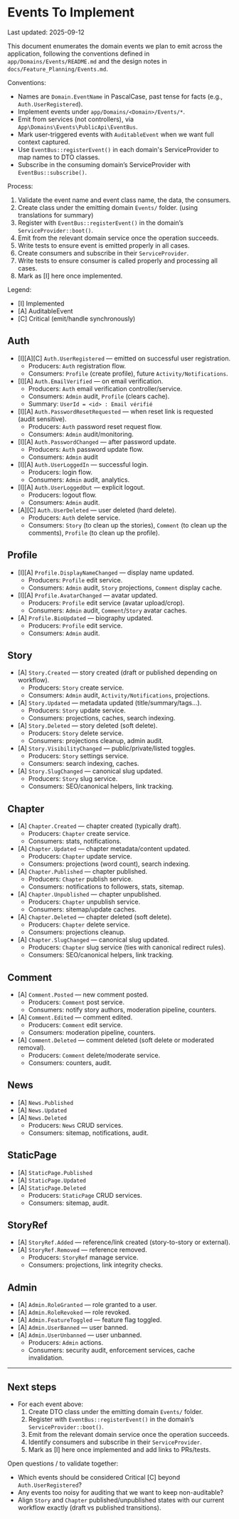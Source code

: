 # Events To Implement

Last updated: 2025-09-12

This document enumerates the domain events we plan to emit across the application, following the conventions defined in `app/Domains/Events/README.md` and the design notes in `docs/Feature_Planning/Events.md`.

Conventions:
- Names are `Domain.EventName` in PascalCase, past tense for facts (e.g., `Auth.UserRegistered`).
- Implement events under `app/Domains/<Domain>/Events/*`.
- Emit from services (not controllers), via `App\Domains\Events\PublicApi\EventBus`.
- Mark user-triggered events with `AuditableEvent` when we want full context captured.
- Use `EventBus::registerEvent()` in each domain's ServiceProvider to map names to DTO classes.
- Subscribe in the consuming domain’s ServiceProvider with `EventBus::subscribe()`.

Process:
1) Validate the event name and event class name, the data, the consumers.
2) Create class under the emitting domain `Events/` folder. (using translations for summary)
3) Register with `EventBus::registerEvent()` in the domain’s `ServiceProvider::boot()`.
4) Emit from the relevant domain service once the operation succeeds.
5) Write tests to ensure event is emitted properly in all cases.
6) Create consumers and subscribe in their `ServiceProvider`.
7) Write tests to ensure consumer is called properly and processing all cases.
8) Mark as [I] here once implemented.

Legend:
- [I] Implemented
- [A] AuditableEvent
- [C] Critical (emit/handle synchronously)

## Auth
- [I][A][C] `Auth.UserRegistered` — emitted on successful user registration.
  - Producers: `Auth` registration flow.
  - Consumers: `Profile` (create profile), future `Activity/Notifications`.
- [I][A] `Auth.EmailVerified` — on email verification.
  - Producers: `Auth` email verification controller/service.
  - Consumers: `Admin` audit, `Profile` (clears cache).
  - Summary: `UserId = <id> : Email vérifié`
- [I][A] `Auth.PasswordResetRequested` — when reset link is requested (audit sensitive).
  - Producers: `Auth` password reset request flow.
  - Consumers: `Admin` audit/monitoring.
- [I][A] `Auth.PasswordChanged` — after password update.
  - Producers: `Auth` password update flow.
  - Consumers: `Admin` audit
- [I][A] `Auth.UserLoggedIn` — successful login.
  - Producers: login flow.
  - Consumers: `Admin` audit, analytics.
- [I][A] `Auth.UserLoggedOut` — explicit logout.
  - Producers: logout flow.
  - Consumers: `Admin` audit.
- [A][C] `Auth.UserDeleted` — user deleted (hard delete).
  - Producers: `Auth` delete service.
  - Consumers: `Story` (to clean up the stories), `Comment` (to clean up the comments), `Profile` (to clean up the profile).

## Profile
- [I][A] `Profile.DisplayNameChanged` — display name updated.
  - Producers: `Profile` edit service.
  - Consumers: `Admin` audit, `Story` projections, `Comment` display cache.
- [I][A] `Profile.AvatarChanged` — avatar updated.
  - Producers: `Profile` edit service (avatar upload/crop).
  - Consumers: `Admin` audit, `Comment`/`Story` avatar caches.
- [A] `Profile.BioUpdated` — biography updated.
  - Producers: `Profile` edit service.
  - Consumers: `Admin` audit.

## Story
- [A] `Story.Created` — story created (draft or published depending on workflow).
  - Producers: `Story` create service.
  - Consumers: `Admin` audit, `Activity/Notifications`, projections.
- [A] `Story.Updated` — metadata updated (title/summary/tags...).
  - Producers: `Story` update service.
  - Consumers: projections, caches, search indexing.
- [A] `Story.Deleted` — story deleted (soft delete).
  - Producers: `Story` delete service.
  - Consumers: projections cleanup, admin audit.
- [A] `Story.VisibilityChanged` — public/private/listed toggles.
  - Producers: `Story` settings service.
  - Consumers: search indexing, caches.
- [A] `Story.SlugChanged` — canonical slug updated.
  - Producers: `Story` slug service.
  - Consumers: SEO/canonical helpers, link tracking.

## Chapter
- [A] `Chapter.Created` — chapter created (typically draft).
  - Producers: `Chapter` create service.
  - Consumers: stats, notifications.
- [A] `Chapter.Updated` — chapter metadata/content updated.
  - Producers: `Chapter` update service.
  - Consumers: projections (word count), search indexing.
- [A] `Chapter.Published` — chapter published.
  - Producers: `Chapter` publish service.
  - Consumers: notifications to followers, stats, sitemap.
- [A] `Chapter.Unpublished` — chapter unpublished.
  - Producers: `Chapter` unpublish service.
  - Consumers: sitemap/update caches.
- [A] `Chapter.Deleted` — chapter deleted (soft delete).
  - Producers: `Chapter` delete service.
  - Consumers: projections cleanup.
- [A] `Chapter.SlugChanged` — canonical slug updated.
  - Producers: `Chapter` slug service (ties with canonical redirect rules).
  - Consumers: SEO/canonical helpers, link tracking.

## Comment
- [A] `Comment.Posted` — new comment posted.
  - Producers: `Comment` post service.
  - Consumers: notify story authors, moderation pipeline, counters.
- [A] `Comment.Edited` — comment edited.
  - Producers: `Comment` edit service.
  - Consumers: moderation pipeline, counters.
- [A] `Comment.Deleted` — comment deleted (soft delete or moderated removal).
  - Producers: `Comment` delete/moderate service.
  - Consumers: counters, audit.

## News
- [A] `News.Published`
- [A] `News.Updated`
- [A] `News.Deleted`
  - Producers: `News` CRUD services.
  - Consumers: sitemap, notifications, audit.

## StaticPage
- [A] `StaticPage.Published`
- [A] `StaticPage.Updated`
- [A] `StaticPage.Deleted`
  - Producers: `StaticPage` CRUD services.
  - Consumers: sitemap, audit.

## StoryRef
- [A] `StoryRef.Added` — reference/link created (story-to-story or external).
- [A] `StoryRef.Removed` — reference removed.
  - Producers: `StoryRef` manage service.
  - Consumers: projections, link integrity checks.

## Admin
- [A] `Admin.RoleGranted` — role granted to a user.
- [A] `Admin.RoleRevoked` — role revoked.
- [A] `Admin.FeatureToggled` — feature flag toggled.
- [A] `Admin.UserBanned` — user banned.
- [A] `Admin.UserUnbanned` — user unbanned.
  - Producers: `Admin` actions.
  - Consumers: security audit, enforcement services, cache invalidation.

---

## Next steps
- For each event above:
  1) Create DTO class under the emitting domain `Events/` folder.
  2) Register with `EventBus::registerEvent()` in the domain’s `ServiceProvider::boot()`.
  3) Emit from the relevant domain service once the operation succeeds.
  4) Identify consumers and subscribe in their `ServiceProvider`.
  5) Mark as [I] here once implemented and add links to PRs/tests.

Open questions / to validate together:
- Which events should be considered Critical [C] beyond `Auth.UserRegistered`?
- Any events too noisy for auditing that we want to keep non-auditable?
- Align `Story` and `Chapter` published/unpublished states with our current workflow exactly (draft vs published transitions).
